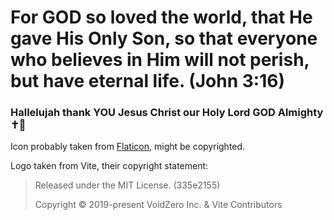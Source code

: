 # For GOD so loved the world, that He gave His Only Son, so that everyone who believes in Him will not perish, but have eternal life. (John 3:16)
### Hallelujah thank YOU Jesus Christ our Holy Lord GOD Almighty ✝️💞 

Icon probably taken from [Flaticon](https://www.flaticon.com/), might be copyrighted.

Logo taken from Vite, their copyright statement:

> Released under the MIT License. (335e2155)
>
> Copyright © 2019-present VoidZero Inc. & Vite Contributors
